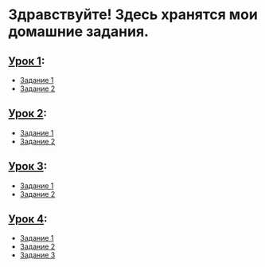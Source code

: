 # Здравствуйте! Здесь хранятся мои домашние задания.

## [Урок 1](1):
- [Задание 1](https://github.com/medpsyit/homeworks2/tree/main/1/Homework%201_1)
- [Задание 2](https://github.com/medpsyit/homeworks2/blob/main/1/Homework%201_2/Homework%201_2/Homework%201_2.cpp)
## [Урок 2](2):
- [Задание 1](https://github.com/medpsyit/homeworks2/tree/main/2/Homework%202_1)
- [Задание 2](https://github.com/medpsyit/homeworks2/blob/main/2/Homework%202_2/Homework%202_2/Homework%202_2.cpp)
## [Урок 3](3):
- [Задание 1]()
- [Задание 2]()
## [Урок 4](4):
- [Задание 1]()
- [Задание 2]()
- [Задание 3]()
